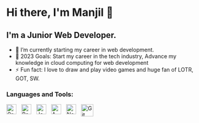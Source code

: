 # Hi there, I'm Manjil 👋 

## I'm a Junior Web Developer.

- 🌱 I’m currently starting my career in web development.
- 🥅 2023 Goals: Start my career in the tech industry, Advance my knowledge in cloud computing for web development
- ⚡ Fun fact: I love to draw and play video games and huge fan of LOTR, GOT, SW.

### Languages and Tools:

<img align="left" alt="GraphQL" width="26px" src="https://www.vectorlogo.zone/logos/typescriptlang/typescriptlang-icon.svg" style="padding-right:10px;" />
<img align="left" alt="React" width="26px" src="https://cdn.jsdelivr.net/gh/devicons/devicon/icons/react/react-original.svg" style="padding-right:10px;" />
<img align="left" alt="Java" width="26px" src="https://img.icons8.com/color/344/java-coffee-cup-logo--v1.png" style="padding-right: 10px;" />
<img align="left" alt="AWS" width="26px" src="https://img.icons8.com/color/344/amazon-web-services.png" style="padding-right: 10px;" />
<img align="left" alt="Node.js" width="26px" src="https://cdn.jsdelivr.net/gh/devicons/devicon/icons/nodejs/nodejs-original.svg" style="padding-right:10px;" />
<img align="left" alt="Git" width="32px" src="https://img.icons8.com/color/344/git.png" style="padding-right:10px;" />

